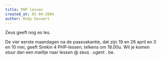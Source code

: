 ```yaml
---
title: PHP lessen
created_at: 01-04-2004
author: Rudy Gevaert
---
```


Zeus geeft nog es les.

De vier eerste maandagen na de paasvakantie, dat zijn 19 en 26 april en 3 en 10 mei, geeft Simkin 4 PHP-lessen, telkens om 18.00u. Wil je komen stuur dan een mailtje naar lessen @ zeus . ugent . be.
